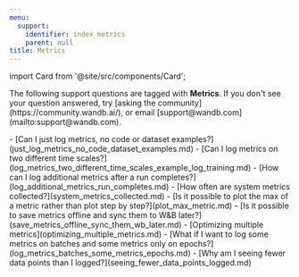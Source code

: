 ```yaml
---
menu:
  support:
    identifier: index_metrics
    parent: null
title: Metrics
---
```


import Card from '@site/src/components/Card';

<Card className="card-support-index">
  <p>The following support questions are tagged with <b>Metrics</b>. If you don't see 
your question answered, try [asking the community](https://community.wandb.ai/), 
or email [support@wandb.com](mailto:support@wandb.com).</p>
</Card>
- [Can I just log metrics, no code or dataset examples?](just_log_metrics_no_code_dataset_examples.md)
- [Can I log metrics on two different time scales?](log_metrics_two_different_time_scales_example_log_training.md)
- [How can I log additional metrics after a run completes?](log_additional_metrics_run_completes.md)
- [How often are system metrics collected?](system_metrics_collected.md)
- [Is it possible to plot the max of a metric rather than plot step by step?](plot_max_metric.md)
- [Is it possible to save metrics offline and sync them to W&B later?](save_metrics_offline_sync_them_wb_later.md)
- [Optimizing multiple metrics](optimizing_multiple_metrics.md)
- [What if I want to log some metrics on batches and some metrics only on epochs?](log_metrics_batches_some_metrics_epochs.md)
- [Why am I seeing fewer data points than I logged?](seeing_fewer_data_points_logged.md)
